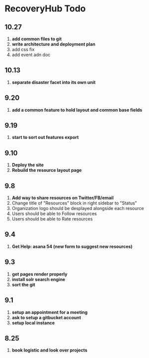 RecoveryHub Todo
=

10.27
-

1. **add common files to git**
3. **write architecture and deployment plan**
4. add css fix
2. add event adn doc

10.13
-

1. **separate disaster facet into its own unit**

9.20
-

1. **add a common feature to hold layout and common base fields**

9.19
-

1. **start to sort out features export**

9.10
-

1. **Deploy the site**
2. **Rebuild the resource layout page**

9.8
-

1. **Add way to share resources on Twitter/FB/email**
2. Change title of "Resources" block in right sidebar to "Status"
3. Organization logo should be desplayed alongside each resource
4. Users should be able to Follow resources
5. Users should be able to Rate resources

9.4
-

1. **Get Help: asana 54 (new form to suggest new resources)**

9.3
-

1. **get pages render properly**
2. **install solr search engine**
6. **sort the git**

9.1
-

1. **setup an appointment for a meeting**
2. **ask to setup a gitbucket account**
2. **setup local instance**

8.25
-

1. **book logistic and look over projects**